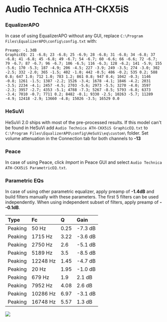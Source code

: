 # Audio Technica ATH-CKX5iS

### EqualizerAPO
In case of using EqualizerAPO without any GUI, replace `C:\Program Files\EqualizerAPO\config\config.txt`
with:
```
Preamp: -1.3dB
GraphicEQ: 21 -6.8; 23 -6.8; 25 -6.9; 28 -6.8; 31 -6.8; 34 -6.8; 37 -6.8; 41 -6.8; 45 -6.8; 49 -6.7; 54 -6.7; 60 -6.6; 66 -6.6; 72 -6.7; 79 -6.7; 87 -6.7; 96 -6.7; 106 -6.5; 116 -6.3; 128 -6.2; 141 -5.9; 155 -5.6; 170 -5.3; 187 -4.9; 206 -4.5; 227 -3.9; 249 -3.5; 274 -3.0; 302 -2.5; 332 -2.0; 365 -1.5; 402 -1.0; 442 -0.5; 486 -0.2; 535 0.2; 588 0.8; 647 1.0; 712 1.0; 783 1.2; 861 0.8; 947 0.4; 1042 -0.3; 1146 -0.8; 1261 -1.5; 1387 -2.2; 1526 -3.4; 1678 -4.1; 1846 -4.2; 2031 -3.5; 2234 -4.1; 2457 -4.5; 2703 -5.6; 2973 -5.5; 3270 -4.0; 3597 -2.3; 3957 -2.7; 4353 -5.1; 4788 -7.3; 5267 -8.5; 5793 -6.8; 6373 -3.4; 7010 -0.7; 7711 0.2; 8482 -0.1; 9330 -2.5; 10263 -5.7; 11289 -4.9; 12418 -2.9; 13660 -4.8; 15026 -3.5; 16529 0.0
```

### HeSuVi
HeSuVi 2.0 ships with most of the pre-processed results. If this model can't be found in HeSuVi add
`Audio Technica ATH-CKX5iS GraphicEQ.txt` to `C:\Program Files\EqualizerAPO\config\HeSuVi\eq\custom\` folder.
Set volume attenuation in the Connection tab for both channels to **-13**

### Peace
In case of using Peace, click *Import* in Peace GUI and select `Audio Technica ATH-CKX5iS ParametricEQ.txt`.

### Parametric EQs
In case of using other parametric equalizer, apply preamp of **-1.4dB** and build filters manually
with these parameters. The first 5 filters can be used independently.
When using independent subset of filters, apply preamp of **--0.1dB**.

| Type    | Fc       |    Q | Gain    |
|:--------|:---------|:-----|:--------|
| Peaking | 50 Hz    | 0.25 | -7.3 dB |
| Peaking | 1715 Hz  | 3.22 | -3.6 dB |
| Peaking | 2750 Hz  | 2.6  | -5.1 dB |
| Peaking | 5189 Hz  | 3.5  | -8.5 dB |
| Peaking | 12248 Hz | 1.45 | -4.7 dB |
| Peaking | 20 Hz    | 1.95 | -1.0 dB |
| Peaking | 679 Hz   | 1.9  | 2.1 dB  |
| Peaking | 7952 Hz  | 4.08 | 2.6 dB  |
| Peaking | 10286 Hz | 6.97 | -3.1 dB |
| Peaking | 16748 Hz | 5.57 | 1.3 dB  |

![](https://raw.githubusercontent.com/jaakkopasanen/AutoEq/master/results/innerfidelity/sbaf-serious/Audio%20Technica%20ATH-CKX5iS/Audio%20Technica%20ATH-CKX5iS.png)